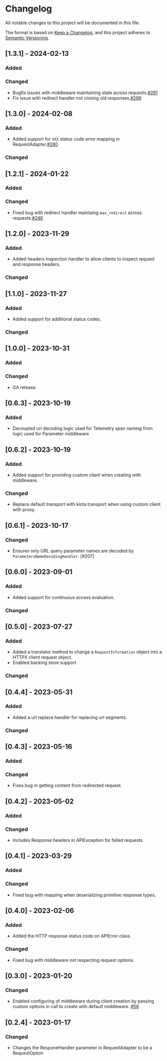 # Changelog

All notable changes to this project will be documented in this file.

The format is based on [Keep a Changelog](https://keepachangelog.com/en/1.0.0/),
and this project adheres to [Semantic Versioning](https://semver.org/spec/v2.0.0.html).

## [1.3.1] - 2024-02-13

### Added

### Changed
- Bugfix issues with middleware maintaining state across requests.[#281](https://github.com/microsoft/kiota-http-python/issues/281)
- Fix issue with redirect handler not closing old responses.[#299](https://github.com/microsoft/kiota-http-python/issues/299)

## [1.3.0] - 2024-02-08

### Added

- Added support for `XXX` status code error mapping in RequestAdapter.[#280](https://github.com/microsoft/kiota-http-python/issues/280)

### Changed

## [1.2.1] - 2024-01-22

### Added

### Changed

- Fixed bug with redirect handler maintaing `max_redirect` across requests.[#246](https://github.com/microsoft/kiota-http-python/issues/246)

## [1.2.0] - 2023-11-29

### Added

- Added headers inspection handler to allow clients to inspect request and response headers.

### Changed

## [1.1.0] - 2023-11-27

### Added

- Added support for additional status codes.

### Changed

## [1.0.0] - 2023-10-31

### Added

### Changed
- GA release.

## [0.6.3] - 2023-10-19

### Added
- Decoupled uri decoding logic used for Telemetry span naming from logic used for Parameter middleware

## [0.6.2] - 2023-10-19

### Added
- Added support for providing custom client when creating with middleware.

### Changed
- Replace default transport with kiota transport when using custom client with proxy.

## [0.6.1] - 2023-10-17

### Changed
- Ensures only URL query parameter names are decoded by `ParametersNameDecodingHandler`. [#207]

## [0.6.0] - 2023-09-01

### Added

- Added support for continuous access evaluation.

### Changed

## [0.5.0] - 2023-07-27

### Added

- Added a translator method to change a `RequestInformation` object into a HTTPX client request object.
- Enabled backing store support

### Changed

## [0.4.4] - 2023-05-31

### Added

- Added a url replace handler for replacing url segments.

### Changed

## [0.4.3] - 2023-05-16

### Added

### Changed

- Fixes bug in getting content from redirected request.

## [0.4.2] - 2023-05-02

### Added

### Changed

- Includes Response headers in APIException for failed requests.

## [0.4.1] - 2023-03-29

### Added

### Changed

- Fixed bug with mapping when deserializing primitive response types.

## [0.4.0] - 2023-02-06

### Added

- Added the HTTP response status code on APIError class.
### Changed

- Fixed bug with middleware not respecting request options.

## [0.3.0] - 2023-01-20

### Changed

- Enabled configuring of middleware during client creation by passing custom options in call to create with default middleware. [#56](https://github.com/microsoft/kiota-http-python/issues/56)

## [0.2.4] - 2023-01-17

### Changed

- Changes the ResponeHandler parameter in RequestAdapter to be a RequestOption